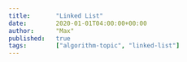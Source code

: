 ```yaml
---
title:       "Linked List"
date:        2020-01-01T04:00:00+00:00
author:      "Max"
published:   true
tags:        ["algorithm-topic", "linked-list"]
---
```


